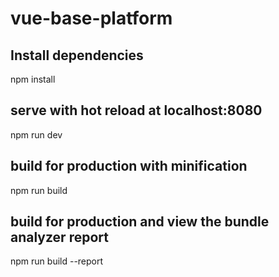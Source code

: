 # vue-base-platform

## Install dependencies
npm install

## serve with hot reload at localhost:8080
npm run dev

## build for production with minification
npm run build

## build for production and view the bundle analyzer report
npm run build --report
